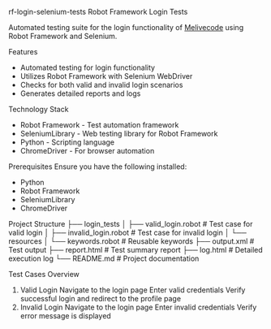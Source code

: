 rf-login-selenium-tests
Robot Framework Login Tests

Automated testing suite for the login functionality of [Melivecode](https://melivecode.com) using Robot Framework and Selenium.


Features
- Automated testing for login functionality
- Utilizes Robot Framework with Selenium WebDriver
- Checks for both valid and invalid login scenarios
- Generates detailed reports and logs


Technology Stack
- Robot Framework - Test automation framework
- SeleniumLibrary - Web testing library for Robot Framework
- Python - Scripting language
- ChromeDriver - For browser automation


Prerequisites
Ensure you have the following installed:
- Python
- Robot Framework
- SeleniumLibrary
- ChromeDriver 

Project Structure
   ├── login_tests
│   ├── valid_login.robot         # Test case for valid login
│   ├── invalid_login.robot       # Test case for invalid login
│   └── resources
│       └── keywords.robot        # Reusable keywords
├── output.xml                    # Test output
├── report.html                   # Test summary report
├── log.html                      # Detailed execution log
└── README.md                     # Project documentation


Test Cases Overview
1. Valid Login
Navigate to the login page
Enter valid credentials
Verify successful login and redirect to the profile page
2. Invalid Login
Navigate to the login page
Enter invalid credentials
Verify error message is displayed
